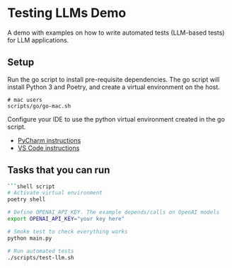 # Testing LLMs Demo

A demo with examples on how to write automated tests (LLM-based tests) for LLM applications.  

## Setup

Run the go script to install pre-requisite dependencies. The go script will install Python 3 and Poetry, and create a virtual environment on the host. 

```shell script
# mac users
scripts/go/go-mac.sh
```

Configure your IDE to use the python virtual environment created in the go script. 
- [PyCharm instructions](https://www.jetbrains.com/help/pycharm/creating-virtual-environment.html#existing-environment)
- [VS Code instructions](https://code.visualstudio.com/docs/python/environments)

## Tasks that you can run

```sh
```shell script
# Activate virtual environment
poetry shell

# Define OPENAI_API_KEY. The example depends/calls on OpenAI models
export OPENAI_API_KEY="your key here"

# Smoke test to check everything works
python main.py

# Run automated tests
./scripts/test-llm.sh
```